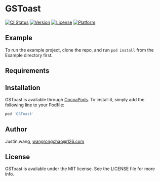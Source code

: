 # GSToast

[![CI Status](http://img.shields.io/travis/Justin.wang/GSToast.svg?style=flat)](https://travis-ci.org/Justin.wang/GSToast)
[![Version](https://img.shields.io/cocoapods/v/GSToast.svg?style=flat)](http://cocoapods.org/pods/GSToast)
[![License](https://img.shields.io/cocoapods/l/GSToast.svg?style=flat)](http://cocoapods.org/pods/GSToast)
[![Platform](https://img.shields.io/cocoapods/p/GSToast.svg?style=flat)](http://cocoapods.org/pods/GSToast)

## Example

To run the example project, clone the repo, and run `pod install` from the Example directory first.

## Requirements

## Installation

GSToast is available through [CocoaPods](http://cocoapods.org). To install
it, simply add the following line to your Podfile:

```ruby
pod 'GSToast'
```

## Author

Justin.wang, wangrongchao@126.com

## License

GSToast is available under the MIT license. See the LICENSE file for more info.
